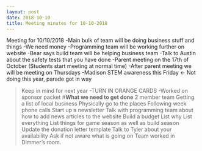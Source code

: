 ```yaml
---
layout: post
date: 2018-10-10
title: Meeting minutes for 10-10-2018
---
```


Meeting for 10/10/2018
-Main bulk of team will be doing business stuff and things
-We need money
-Programming team will be working further on website
-Bear says build team will be helping business team
-Talk to Austin about the safety tests that you have done
-Parent meeting on the 17th of October (Students start meeting at normal time)
-After parent meeting we will be meeting on Thursdays
-Madison STEM awareness this Friday ← Not doing this year, parade got in way
>Keep in mind for next year
-TURN IN ORANGE CARDS
-Worked on sponsor packet 
#**What we need to get done**
2 member team
Getting a list of local business
Physically go to the places
Following week phone calls
Start up a newsletter
Talk with programming team about how to add news articles to the website
Build a budget
List why
List everything
List things for game season as well as build season
Update the donation letter template
Talk to Tyler about your availability
Ask if not aware what is going on
Team worked in Dimmer’s room.
